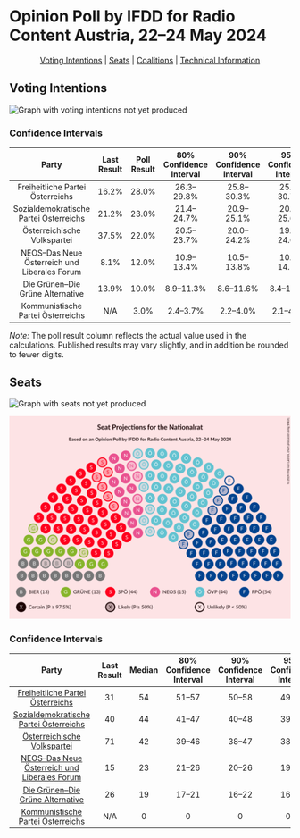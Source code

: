 # Opinion Poll by IFDD for Radio Content Austria, 22–24 May 2024

<p align="center"><a href="#voting-intentions">Voting Intentions</a> | <a href="#seats">Seats</a> | <a href="#coalitions">Coalitions</a> | <a href="#technical-information">Technical Information</a></p>

## Voting Intentions

![Graph with voting intentions not yet produced](2024-05-24-IFDD.png "Voting Intentions")

### Confidence Intervals

| Party | Last Result | Poll Result | 80% Confidence Interval | 90% Confidence Interval | 95% Confidence Interval | 99% Confidence Interval |
|:-----:|:-----------:|:-----------:|:-----------------------:|:-----------------------:|:-----------------------:|:-----------------------:|
| Freiheitliche Partei Österreichs | 16.2% | 28.0% | 26.3–29.8% |25.8–30.3% |25.4–30.7% |24.6–31.6% |
| Sozialdemokratische Partei Österreichs | 21.2% | 23.0% | 21.4–24.7% |20.9–25.1% |20.5–25.6% |19.8–26.4% |
| Österreichische Volkspartei | 37.5% | 22.0% | 20.5–23.7% |20.0–24.2% |19.7–24.6% |18.9–25.4% |
| NEOS–Das Neue Österreich und Liberales Forum | 8.1% | 12.0% | 10.9–13.4% |10.5–13.8% |10.2–14.1% |9.7–14.8% |
| Die Grünen–Die Grüne Alternative | 13.9% | 10.0% | 8.9–11.3% |8.6–11.6% |8.4–11.9% |7.8–12.6% |
| Kommunistische Partei Österreichs | N/A | 3.0% | 2.4–3.7% |2.2–4.0% |2.1–4.2% |1.9–4.6% |

*Note:* The poll result column reflects the actual value used in the calculations. Published results may vary slightly, and in addition be rounded to fewer digits.

## Seats

![Graph with seats not yet produced](2024-05-24-IFDD-seats.png "Seats")

![Graph with seating plan not yet produced](2024-05-24-IFDD-seating-plan.png "Seating Plan")

### Confidence Intervals

| Party | Last Result | Median | 80% Confidence Interval | 90% Confidence Interval | 95% Confidence Interval | 99% Confidence Interval |
|:-----:|:-----------:|:------:|:-----------------------:|:-----------------------:|:-----------------------:|:-----------------------:|
| <a href="#freiheitliche-partei-österreichs">Freiheitliche Partei Österreichs</a> | 31 | 54 | 51–57 |50–58 |49–59 |47–61 |
| <a href="#sozialdemokratische-partei-österreichs">Sozialdemokratische Partei Österreichs</a> | 40 | 44 | 41–47 |40–48 |39–49 |38–51 |
| <a href="#österreichische-volkspartei">Österreichische Volkspartei</a> | 71 | 42 | 39–46 |38–47 |38–47 |36–49 |
| <a href="#neos–das-neue-österreich-und-liberales-forum">NEOS–Das Neue Österreich und Liberales Forum</a> | 15 | 23 | 21–26 |20–26 |19–27 |18–28 |
| <a href="#die-grünen–die-grüne-alternative">Die Grünen–Die Grüne Alternative</a> | 26 | 19 | 17–21 |16–22 |16–23 |15–24 |
| <a href="#kommunistische-partei-österreichs">Kommunistische Partei Österreichs</a> | N/A | 0 | 0 |0 |0–7 |0–8 |

